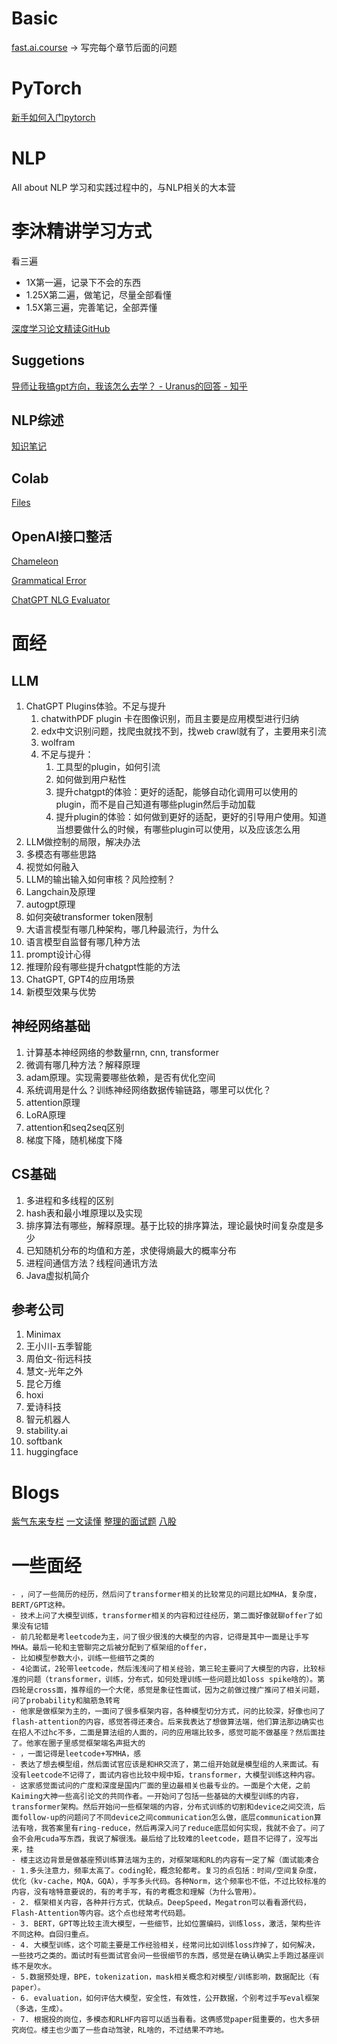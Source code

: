 # Basic

[fast.ai.course](https://course.fast.ai/)
-> 写完每个章节后面的问题

# PyTorch

[新手如何入门pytorch](https://www.zhihu.com/question/55720139/answer/147148105)

# NLP

All about NLP
学习和实践过程中的，与NLP相关的大本营

# 李沐精讲学习方式

看三遍

- 1X第一遍，记录下不会的东西
- 1.25X第二遍，做笔记，尽量全部看懂
- 1.5X第三遍，完善笔记，全部弄懂

[深度学习论文精读GitHub](https://github.com/mli/paper-reading)

## Suggetions

[导师让我搞gpt方向，我该怎么去学？ - Uranus的回答 - 知乎](https://www.zhihu.com/question/604134581/answer/3063230236)

## NLP综述

[知识笔记](https://zhuanlan.zhihu.com/p/597586623)

## Colab

[Files](https://colab.research.google.com/notebooks/io.ipynb)

## OpenAI接口整活

[Chameleon](https://chameleon-llm.github.io/)

[Grammatical Error](https://arxiv.org/abs/2303.13648)

[ChatGPT NLG Evaluator](https://arxiv.org/abs/2303.04048)

# 面经

## LLM

1. ChatGPT Plugins体验。不足与提升
   1. chatwithPDF plugin 卡在图像识别，而且主要是应用模型进行归纳
   2. edx中文识别问题，找爬虫就找不到，找web crawl就有了，主要用来引流
   3. wolfram
   4. 不足与提升：
      1. 工具型的plugin，如何引流
      2. 如何做到用户粘性
      3. 提升chatgpt的体验：更好的适配，能够自动化调用可以使用的plugin，而不是自己知道有哪些plugin然后手动加载
      4. 提升plugin的体验：如何做到更好的适配，更好的引导用户使用。知道当想要做什么的时候，有哪些plugin可以使用，以及应该怎么用
2. LLM做控制的局限，解决办法
3. 多模态有哪些思路
4. 视觉如何融入
5. LLM的输出输入如何审核？风险控制？
6. Langchain及原理
7. autogpt原理
8. 如何突破transformer token限制
9. 大语言模型有哪几种架构，哪几种最流行，为什么
10. 语言模型自监督有哪几种方法
11. prompt设计心得
12. 推理阶段有哪些提升chatgpt性能的方法
13. ChatGPT, GPT4的应用场景
14. 新模型效果与优势

## 神经网络基础

1. 计算基本神经网络的参数量rnn, cnn, transformer
2. 微调有哪几种方法？解释原理
3. adam原理。实现需要哪些依赖，是否有优化空间
4. 系统调用是什么？训练神经网络数据传输链路，哪里可以优化？
5. attention原理
6. LoRA原理
7. attention和seq2seq区别
8. 梯度下降，随机梯度下降

## CS基础

1. 多进程和多线程的区别
2. hash表和最小堆原理以及实现
3. 排序算法有哪些，解释原理。基于比较的排序算法，理论最快时间复杂度是多少
4. 已知随机分布的均值和方差，求使得熵最大的概率分布
5. 进程间通信方法？线程间通讯方法
6. Java虚拟机简介

## 参考公司

1. Minimax
2. 王小川-五季智能
3. 周伯文-衔远科技
4. 慧文-光年之外
5. 昆仑万维
6. hoxi
7. 爱诗科技
8. 智元机器人
9. stability.ai
10. softbank
11. huggingface

# Blogs

[紫气东来专栏](https://www.zhihu.com/people/zi-qi-dong-lai-1/posts)
[一文读懂](https://www.mikecaptain.com/2023/01/22/captain-aigc-1-transformer/#21%E6%84%9F%E7%9F%A5%E5%99%A8perceptron%E8%A7%A3%E5%86%B3%E4%BA%8C%E5%85%83%E5%88%86%E7%B1%BB%E4%BB%BB%E5%8A%A1%E7%9A%84%E5%89%8D%E9%A6%88%E7%A5%9E%E7%BB%8F%E7%BD%91%E7%BB%9C)
[整理的面试题](https://zhuanlan.zhihu.com/p/643560888)
[八股](https://zhuanlan.zhihu.com/p/643829565)


# 一些面经
    - ，问了一些简历的经历，然后问了transformer相关的比较常见的问题比如MHA，复杂度，BERT/GPT这种。
    - 技术上问了大模型训练，transformer相关的内容和过往经历，第二面好像就聊offer了如果没有记错
    - 前几轮都是考leetcode为主，问了很少很浅的大模型的内容，记得是其中一面是让手写MHA。最后一轮和主管聊完之后被分配到了框架组的offer，
    - 比如模型参数大小，训练一些细节之类的
    - 4论面试，2轮带leetcode，然后浅浅问了相关经验，第三轮主要问了大模型的内容，比较标准的问题（transformer，训练，分布式，如何处理训练一些问题比如loss spike啥的）。第四轮是cross面，推荐组的一个大佬，感觉是象征性面试，因为之前做过搜广推问了相关问题，问了probability和脑筋急转弯
    - 他家是做框架为主的，一面问了很多框架内容，各种模型切分方式，问的比较深，好像也问了flash-attention的内容，感觉答得还凑合。后来我表达了想做算法端，他们算法那边确实也在招人不过hc不多，二面是算法组的人面的，问的应用端比较多，感觉可能不做基座？然后面挂了。他家在圈子里感觉框架端名声挺大的
    - ，一面记得是leetcode+写MHA，感
    - 表达了想去模型组，然后面试官应该是和HR交流了，第二组开始就是模型组的人来面试。有没有leetcode不记得了，面试内容也比较中规中矩，transformer，大模型训练这种内容。
    - 这家感觉面试问的广度和深度是国内厂面的里边最相关也最专业的。一面是个大佬，之前Kaiming大神一些高引论文的共同作者。一开始问了包括一些基础的大模型训练的内容，transformer架构。然后开始问一些框架端的内容，分布式训练的切割和device之间交流，后面follow-up的问题问了不同device之间communication怎么做，底层communication算法有啥，我答案里有ring-reduce，然后再深入问了reduce底层如何实现，我就不会了。问了会不会用cuda写东西，我说了解很浅。最后给了比较难的leetcode，题目不记得了，没写出来，挂
    - 楼主这边背景是做基座预训练算法端为主的，对框架端和RL的内容有一定了解（面试能凑合
    - 1.多头注意力，频率太高了。coding轮，概念轮都考。复习的点包括：时间/空间复杂度，优化（kv-cache，MQA，GQA），手写多头代码。各种Norm，这个频率也不低，不过比较标准的内容，没有啥特意要说的，有的考手写，有的考概念和理解（为什么管用）。
    - 2. 框架相关内容，各种并行方式，优缺点。DeepSpeed，Megatron可以看看源代码，Flash-Attention等内容。这个点也经常考代码题。
    - 3. BERT，GPT等比较主流大模型，一些细节，比如位置编码，训练loss，激活，架构些许不同这种。自回归重点。
    - 4. 大模型训练，这个可能主要是工作经验相关，经常问比如训练loss炸掉了，如何解决，一些技巧之类的。面试时有些面试官会问一些很细节的东西，感觉是在确认确实上手跑过基座训练不是吹水。
    - 5.数据预处理，BPE，tokenization，mask相关概念和对模型/训练影响，数据配比（有paper）。
    - 6. evaluation，如何评估大模型，安全性，有效性，公开数据，个别考过手写eval框架（多选，生成）。
    - 7. 根据投的岗位，多模态和RLHF内容可以适当看看。这俩感觉paper挺重要的，也大多研究岗位。楼主也少面了一些自动驾驶，RL啥的，不过结果不咋地。


